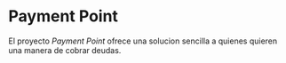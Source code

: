 # Payment Point

El proyecto *Payment Point* ofrece una solucion sencilla a quienes quieren una manera de cobrar deudas.